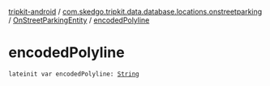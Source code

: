 [tripkit-android](../../index.md) / [com.skedgo.tripkit.data.database.locations.onstreetparking](../index.md) / [OnStreetParkingEntity](index.md) / [encodedPolyline](./encoded-polyline.md)

# encodedPolyline

`lateinit var encodedPolyline: `[`String`](https://kotlinlang.org/api/latest/jvm/stdlib/kotlin/-string/index.html)